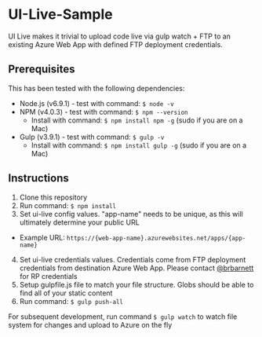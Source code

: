 # UI-Live-Sample
UI Live makes it trivial to upload code live via gulp watch + FTP to an existing Azure Web App with defined FTP deployment credentials.

## Prerequisites
This has been tested with the following dependencies:
- Node.js (v6.9.1) - test with command: `$ node -v`
- NPM (v4.0.3) - test with command: `$ npm --version`
  - Install with command: `$ npm install npm -g` (sudo if you are on a Mac)
- Gulp (v3.9.1) - test with command: `$ gulp -v`
  - Install with command: `$ npm install gulp -g` (sudo if you are on a Mac)

## Instructions
1. Clone this repository
2. Run command: `$ npm install`
3. Set ui-live config values. "app-name" needs to be unique, as this will ultimately determine your public URL
  - Example URL: `https://{web-app-name}.azurewebsites.net/apps/{app-name}`
4. Set ui-live credentials values. Credentials come from FTP deployment credentials from destination Azure Web App. Please contact [@brbarnett](https://github.com/brbarnett) for RP credentials
5. Setup gulpfile.js file to match your file structure. Globs should be able to find all of your static content
6. Run command: `$ gulp push-all`

For subsequent development, run command `$ gulp watch` to watch file system for changes and upload to Azure on the fly
